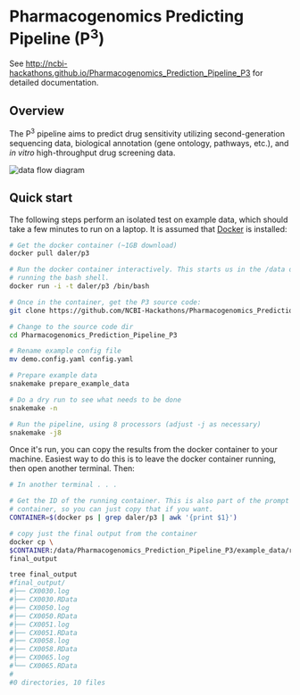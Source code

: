 Pharmacogenomics Predicting Pipeline (P<sup>3</sup>)
====================================================

See http://ncbi-hackathons.github.io/Pharmacogenomics_Prediction_Pipeline_P3
for detailed documentation.

Overview
--------

The P<sup>3</sup> pipeline aims to predict drug sensitivity utilizing
second-generation sequencing data, biological annotation (gene ontology,
pathways, etc.), and *in vitro* high-throughput drug screening data.

![data flow diagram](https://raw.githubusercontent.com/DCGenomics/Pharmacogenomics_Prediction_Pipeline_P3/master/doc/architecture_20150804.png)

Quick start
-----------
The following steps perform an isolated test on example data, which should take
a few minutes to run on a laptop. It is assumed that
[Docker](https://www.docker.com/) is installed:

```bash
# Get the docker container (~1GB download)
docker pull daler/p3

# Run the docker container interactively. This starts us in the /data directory
# running the bash shell.
docker run -i -t daler/p3 /bin/bash

# Once in the container, get the P3 source code:
git clone https://github.com/NCBI-Hackathons/Pharmacogenomics_Prediction_Pipeline_P3.git

# Change to the source code dir
cd Pharmacogenomics_Prediction_Pipeline_P3

# Rename example config file
mv demo.config.yaml config.yaml

# Prepare example data
snakemake prepare_example_data

# Do a dry run to see what needs to be done
snakemake -n

# Run the pipeline, using 8 processors (adjust -j as necessary)
snakemake -j8
```

Once it's run, you can copy the results from the docker container to your
machine. Easiest way to do this is to leave the docker container running, then
open another terminal. Then:

```bash
# In another terminal . . .

# Get the ID of the running container. This is also part of the prompt in the running
# container, so you can just copy that if you want.
CONTAINER=$(docker ps | grep daler/p3 | awk '{print $1}')

# copy just the final output from the container
docker cp \
$CONTAINER:/data/Pharmacogenomics_Prediction_Pipeline_P3/example_data/runs/run_1/output \
final_output

tree final_output
#final_output/
#├── CX0030.log
#├── CX0030.RData
#├── CX0050.log
#├── CX0050.RData
#├── CX0051.log
#├── CX0051.RData
#├── CX0058.log
#├── CX0058.RData
#├── CX0065.log
#└── CX0065.RData
#
#0 directories, 10 files

```
